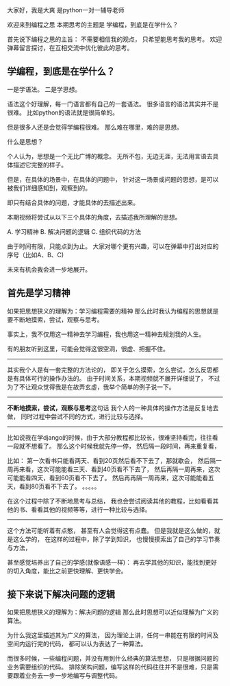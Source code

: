 大家好，我是大爽
是python一对一辅导老师

欢迎来到编程之思
本期思考的主题是
学编程，到底是在学什么？

首先说下编程之思的主旨：
不需要相信我的观点，
只希望能思考我的思考。
欢迎弹幕留言探讨，在互相交流中优化彼此的思考。


## 学编程，到底是在学什么？

一是学语法。
二是学思想。


语法这个好理解，每一门语言都有自己的一套语法。
很多语言的语法其实并不是很难。
比如python的语法就是很简单的。

但是很多人还是会觉得学编程很难。
那么难在哪里，难的是思想。

什么是思想？

个人认为，思想是一个无比广博的概念。
无所不包，无边无涯，无法用言语去具体描述它完整的样子。

但是，在具体的场景中，在具体的问题中，
针对这一场景或问题的思想，是可以被我们详细感知到，观察到的。

即只有结合具体的问题，才能具体的去描述出来。

本期视频将尝试从以下三个具体的角度，去描述我所理解的思想。

A. 学习精神
B. 解决问题的逻辑
C. 组织代码的方法

由于时间有限，只能点到为止。
大家对哪个更有兴趣，可以在弹幕中打出对应的序号（比如A、B、C)

未来有机会我会进一步地展开。

## 首先是学习精神

如果把思想狭义的理解为：学习编程需要的精神
那么此时我认为编程的思想就是要不断地摸索，尝试，观察与思考。

事实上，我不仅用这一精神去学习编程，我也用这一精神去规划我的人生。

有的朋友听到这里，可能会觉得这很空洞，很虚、把握不住。

---
其实我个人是有一套完整的方法论的，
即关于怎么摸索，怎么尝试，怎么反思都是有具体可行的操作办法的。
由于时间关系，本期视频就不展开详细说了，
不过为了不让观众觉得我是在故弄玄虚，我举个简单的例子说一下。

---

**不断地摸索，尝试，观察与思考**这句话
我个人的一种具体的操作方法是反复地去做，
同时过程中尝试不同的方式，进行比较与选择。

---

比如说我在学django的时候，由于大部分教程都比较长，很难坚持看完，往往看一段就不想看了。
那么这个时候我就先停一停，
然后隔一段时间，再来重复看，

比如：
第一次看书只能看两天、看到20页然后看不下去了，那就歇会，
然后隔一周再来看，这次可能能看三天、看到40页看不下去了，
然后再隔一周再来，这次可能能看四天，看到60页看不下去了。
然后再再隔一周再来，这次可能能看五天，看到80页看不下去了。
。。。。。

在这个过程中除了不断地思考与总结，
我也会尝试阅读其他的教程，比如看看其他的书、看看其他的视频等等，进行一种比较与选择。

---

这个方法可能听着有点憨，
甚至有人会觉得这有点蠢。
但是我就是这么做的，就是这么学的，
在这样的过程中，除了学到知识，
也慢慢摸索出了自己的学习节奏与方法，

甚至感觉培养出了自己的学感(就像语感一样)：
再去学其他的知识，能找到更好的切入角度，能比之前更快理解、更快学会。

## 接下来说下解决问题的逻辑
如果把思想狭义的理解为：解决问题的逻辑
那么此时思想可以近似理解为广义的算法。

为什么我这里描述其为广义的算法，
因为理论上讲，任何一串能在有限的时间及空间内运行完的代码，
都可以认为表达了一种算法。

而很多时候，一些编程问题，并没有用到什么经典的算法思想，
只是根据问题的业务需要组织的代码。
排除架构问题，编写这样的代码往往并不是很难，只是需要跟着业务去一步一步地编写与调整代码。
